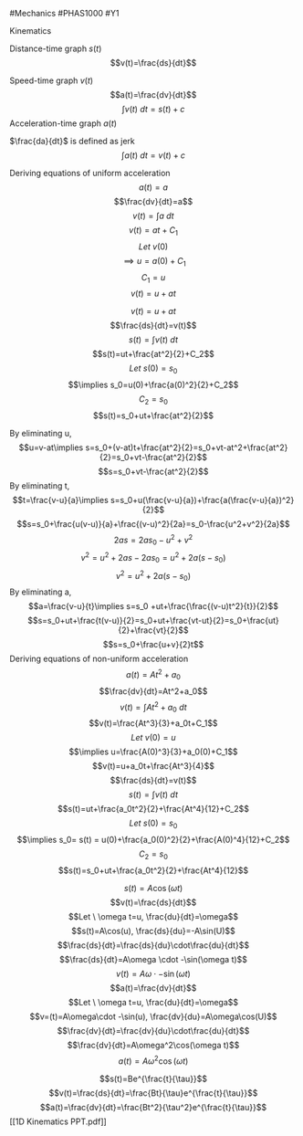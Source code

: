 #Mechanics #PHAS1000 #Y1 

Kinematics

Distance-time graph $s(t)$
$$v(t)=\frac{ds}{dt}$$

Speed-time graph $v(t)$
$$a(t)=\frac{dv}{dt}$$
$$\int v(t) \ dt=s(t)+c$$
Acceleration-time graph $a(t)$

$\frac{da}{dt}$ is defined as jerk
$$\int a(t) \ dt = v(t)+c$$

Deriving equations of uniform acceleration
$$a(t)=a$$
$$\frac{dv}{dt}=a$$
$$v(t)=\int a \ dt$$
$$v(t)=at+C_1$$
$$Let \ v(0) $$
$$\implies u =a(0) + C_1$$
$$C_1=u$$
$$v(t)=u+at$$


$$v(t)=u+at$$
$$\frac{ds}{dt}=v(t)$$
$$s(t)=\int v(t) \ dt$$
$$s(t)=ut+\frac{at^2}{2}+C_2$$
$$Let \ s(0) = s_0$$
$$\implies s_0=u(0)+\frac{a(0)^2}{2}+C_2$$
$$C_2=s_0$$
$$s(t)=s_0+ut+\frac{at^2}{2}$$



By eliminating u,
$$u=v-at\implies s=s_0+(v-at)t+\frac{at^2}{2}=s_0+vt-at^2+\frac{at^2}{2}=s_0+vt-\frac{at^2}{2}$$
$$s=s_0+vt-\frac{at^2}{2}$$
By eliminating t,
$$t=\frac{v-u}{a}\implies s=s_0+u(\frac{v-u}{a})+\frac{a(\frac{v-u}{a})^2}{2}$$
$$s=s_0+\frac{u(v-u)}{a}+\frac{(v-u)^2}{2a}=s_0-\frac{u^2+v^2}{2a}$$$$2as=2as_0-u^2+v^2$$
$$v^2=u^2+2as-2as_0=u^2+2a(s-s_0)$$
$$v^2=u^2+2a(s-s_0)$$
By eliminating a,
$$a=\frac{v-u}{t}\implies s=s_0 +ut+\frac{\frac{(v-u)t^2}{t}}{2}$$
$$s=s_0+ut+\frac{t(v-u)}{2}=s_0+ut+\frac{vt-ut}{2}=s_0+\frac{ut}{2}+\frac{vt}{2}$$
$$s=s_0+\frac{u+v}{2}t$$
Deriving equations of non-uniform acceleration
$$a(t)=At^2+a_0$$
$$\frac{dv}{dt}=At^2+a_0$$
$$v(t)=\int At^2+a_0 \ dt$$
$$v(t)=\frac{At^3}{3}+a_0t+C_1$$
$$Let \ v(0)=u$$
$$\implies u=\frac{A(0)^3}{3}+a_0(0)+C_1$$
$$v(t)=u+a_0t+\frac{At^3}{4}$$
$$\frac{ds}{dt}=v(t)$$
$$s(t)=\int v(t) \ dt$$
$$s(t)=ut+\frac{a_0t^2}{2}+\frac{At^4}{12}+C_2$$$$Let  \ s(0) = s_0$$
$$\implies s_0= s(t) = u(0)+\frac{a_0(0)^2}{2}+\frac{A(0)^4}{12}+C_2$$
$$C_2=s_0$$
$$s(t)=s_0+ut+\frac{a_0t^2}{2}+\frac{At^4}{12}$$


$$s(t)=A\cos(\omega t)$$
$$v(t)=\frac{ds}{dt}$$
$$Let \  \omega t=u, \frac{du}{dt}=\omega$$
$$s(t)=A\cos(u), \frac{ds}{du}=-A\sin(U)$$
$$\frac{ds}{dt}=\frac{ds}{du}\cdot\frac{du}{dt}$$
$$\frac{ds}{dt}=A\omega \cdot -\sin(\omega t)$$
$$v(t)=A\omega\cdot-\sin(\omega t)$$
$$a(t)=\frac{dv}{dt}$$
$$Let \  \omega t=u, \frac{du}{dt}=\omega$$$$v=(t)=A\omega\cdot -\sin(u), \frac{dv}{du}=A\omega\cos(U)$$$$\frac{dv}{dt}=\frac{dv}{du}\cdot\frac{du}{dt}$$
$$\frac{dv}{dt}=A\omega^2\cos(\omega t)$$
$$a(t)=A\omega^2\cos(\omega t)$$


$$s(t)=Be^{\frac{t}{\tau}}$$
$$v(t)=\frac{ds}{dt}=\frac{Bt}{\tau}e^{\frac{t}{\tau}}$$
$$a(t)=\frac{dv}{dt}=\frac{Bt^2}{\tau^2}e^{\frac{t}{\tau}}$$
[[1D Kinematics PPT.pdf]]

